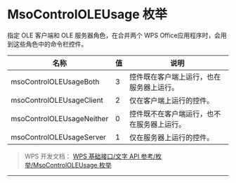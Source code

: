 # MsoControlOLEUsage 枚举

指定 OLE 客户端和 OLE 服务器角色，在合并两个 WPS Office应用程序时，会用到这些角色中的命令栏控件。

| 名称                      | 值  | 说明                                       |
|---------------------------|-----|--------------------------------------------|
| msoControlOLEUsageBoth    | 3   | 控件既在客户端上运行，也在服务器上运行。   |
| msoControlOLEUsageClient  | 2   | 仅在客户端上运行的控件。                   |
| msoControlOLEUsageNeither | 0   | 控件既不在客户端运行，也不在服务器上运行。 |
| msoControlOLEUsageServer  | 1   | 仅在服务器上运行的控件。                   |

> WPS 开发文档： [WPS 基础接口/文字 API 参考/枚举/MsoControlOLEUsage 枚举](https://qn.cache.wpscdn.cn/encs/doc/office_v19/topics/WPS%20%E5%9F%BA%E7%A1%80%E6%8E%A5%E5%8F%A3/%E6%96%87%E5%AD%97%20API%20%E5%8F%82%E8%80%83/%E6%9E%9A%E4%B8%BE/MsoControlOLEUsage%20%E6%9E%9A%E4%B8%BE.html)

------------------------------------------------------------------------
